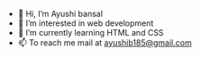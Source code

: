 - 👋 Hi, I’m Ayushi bansal
- 👀 I’m interested in web development
- 🌱 I’m currently learning HTML and CSS
- 📫 To reach me mail at ayushib185@gmail.com

<!---
ayu05/ayu05 is a ✨ special ✨ repository because its `README.md` (this file) appears on your GitHub profile.
You can click the Preview link to take a look at your changes.
--->
